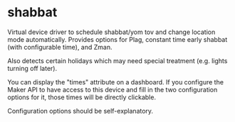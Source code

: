 # shabbat
Virtual device driver to schedule shabbat/yom tov and change location mode automatically.  Provides options for Plag, constant time early shabbat (with configurable time), and Zman.

Also detects certain holidays which may need special treatment (e.g. lights turning off later).

You can display the "times" attribute on a dashboard. If you configure the Maker API to have access to this device and fill in the two configuration options for it, those times will be directly clickable.

Configuration options should be self-explanatory.
